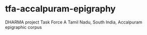 # tfa-accalpuram-epigraphy
DHARMA project Task Force A Tamil Nadu, South India, Accalpuram epigraphic corpus
